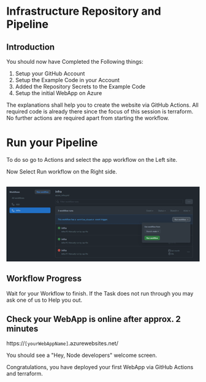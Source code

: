 # Infrastructure Repository and Pipeline

## Introduction

You should now have Completed the Following things:
1. Setup your GitHub Account
2. Setup the Example Code in your Account
3. Added the Repository Secrets to the Example Code
4. Setup the initial WebApp on Azure

The explanations shall help you to create the website via GitHub Actions. 
All required code is already there since the focus of this session is terraform. No further actions are required apart from starting the workflow.

# Run your Pipeline

To do so go to Actions and select the app workflow on the Left site.

Now Select Run workflow on the Right side.

<br><img src="./images/runWorkflow.PNG" width="800"/><br>

## Workflow Progress

Wait for your Workflow to finish.
If the Task does not run through you may ask one of us to Help you out.
## Check your WebApp is online after approx. 2 minutes

https://`[yourWebAppName]`.azurewebsites.net/

You should see a &quot;Hey, Node developers&quot; welcome screen.

Congratulations, you have deployed your first WebApp via GitHub Actions and terraform.
 